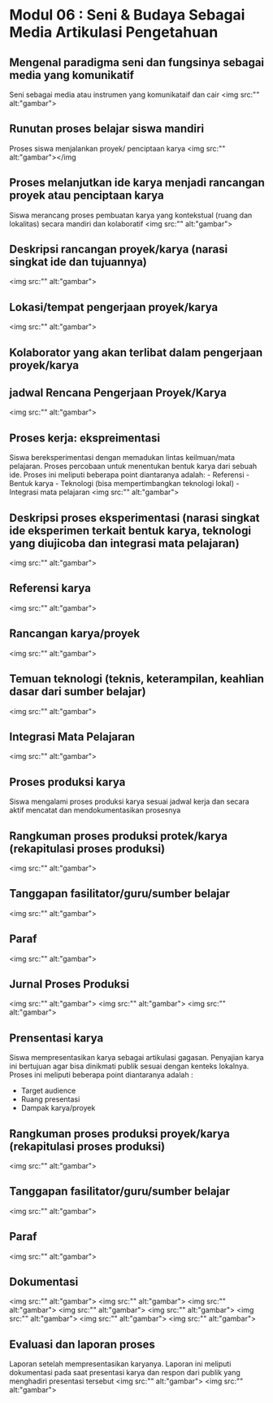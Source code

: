 # Modul 06 : Seni & Budaya Sebagai Media Artikulasi Pengetahuan

## Mengenal paradigma seni dan fungsinya sebagai media yang komunikatif
Seni sebagai media atau instrumen yang komunikataif dan cair
<img src:"" alt:"gambar"></img>

## Runutan proses belajar siswa mandiri
Proses siswa menjalankan proyek/ penciptaan karya
<img src:"" alt:"gambar"></img

## Proses melanjutkan ide karya menjadi rancangan proyek atau penciptaan karya
Siswa merancang proses pembuatan karya yang kontekstual (ruang dan lokalitas) secara mandiri dan kolaboratif
<img src:"" alt:"gambar"></img>

## Deskripsi rancangan proyek/karya (narasi singkat ide dan tujuannya)
<img src:"" alt:"gambar"></img>

## Lokasi/tempat pengerjaan proyek/karya
<img src:"" alt:"gambar"></img>

## Kolaborator yang akan terlibat dalam pengerjaan proyek/karya

## jadwal Rencana Pengerjaan Proyek/Karya
<img src:"" alt:"gambar"></img>

## Proses kerja: ekspreimentasi
Siswa bereksperimentasi dengan memadukan lintas keilmuan/mata pelajaran. Proses percobaan untuk menentukan bentuk karya dari sebuah ide.
Proses ini meliputi beberapa point diantaranya adalah:
    - Referensi
    - Bentuk karya
    - Teknologi (bisa mempertimbangkan teknologi lokal)
    - Integrasi mata pelajaran
<img src:"" alt:"gambar"></img>

## Deskripsi proses eksperimentasi (narasi singkat ide eksperimen terkait bentuk karya, teknologi yang diujicoba dan integrasi mata pelajaran)
<img src:"" alt:"gambar"></img>

## Referensi karya
<img src:"" alt:"gambar"></img>

## Rancangan karya/proyek
<img src:"" alt:"gambar"></img>

## Temuan teknologi (teknis, keterampilan, keahlian dasar dari sumber belajar)
<img src:"" alt:"gambar"></img>

## Integrasi Mata Pelajaran
<img src:"" alt:"gambar"></img>

## Proses produksi karya
Siswa mengalami proses produksi karya sesuai jadwal kerja dan secara aktif mencatat dan mendokumentasikan prosesnya

## Rangkuman proses produksi protek/karya (rekapitulasi proses produksi)
<img src:"" alt:"gambar"></img>

## Tanggapan fasilitator/guru/sumber belajar
<img src:"" alt:"gambar"></img>

## Paraf
<img src:"" alt:"gambar"></img>

## Jurnal Proses Produksi
<img src:"" alt:"gambar"></img>
<img src:"" alt:"gambar"></img>
<img src:"" alt:"gambar"></img>

## Prensentasi karya
Siswa mempresentasikan karya sebagai artikulasi gagasan. Penyajian karya ini bertujuan agar bisa dinikmati publik sesuai dengan kenteks lokalnya.
Proses ini meliputi beberapa point diantaranya adalah :
  - Target audience
  - Ruang presentasi
  - Dampak karya/proyek

## Rangkuman proses produksi proyek/karya (rekapitulasi proses produksi)
<img src:"" alt:"gambar"></img>

## Tanggapan fasilitator/guru/sumber belajar
<img src:"" alt:"gambar"></img>

## Paraf
<img src:"" alt:"gambar"></img>

## Dokumentasi
<img src:"" alt:"gambar"></img>
<img src:"" alt:"gambar"></img>
<img src:"" alt:"gambar"></img>
<img src:"" alt:"gambar"></img>
<img src:"" alt:"gambar"></img>
<img src:"" alt:"gambar"></img>
<img src:"" alt:"gambar"></img>
<img src:"" alt:"gambar"></img>

## Evaluasi dan laporan proses
Laporan setelah mempresentasikan karyanya. Laporan ini meliputi dokumentasi pada saat presentasi karya dan respon dari publik yang menghadiri presentasi tersebut
<img src:"" alt:"gambar"></img>
<img src:"" alt:"gambar"></img>

